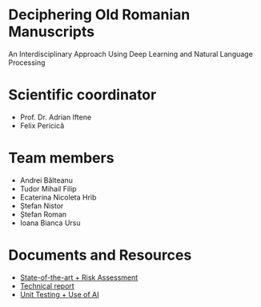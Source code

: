 # Deciphering Old Romanian Manuscripts
An Interdisciplinary Approach Using Deep Learning and Natural Language Processing

# Scientific coordinator 
- Prof. Dr. Adrian Iftene
- Felix Pericică

# Team members
- Andrei Bălteanu
- Tudor Mihail Filip
- Ecaterina Nicoleta Hrib
- Ștefan Nistor
- Ștefan Roman
- Ioana Bianca Ursu

# Documents and Resources
- [State-of-the-art + Risk Assessment](https://docs.google.com/document/d/1DDBpgz3gNW57hlS05ogwZ1Yii4meucEgetBLj5s9WPs/edit?usp=sharing)
- [Technical report](https://docs.google.com/document/d/1Oy957JOfPpRrfnVogpQLtJJjen7W3V1f8x5q-WquH0g/edit?usp=sharing)
- [Unit Testing + Use of AI](https://docs.google.com/document/d/16b4NP1zZm_bhBB3h9K9QdiLBQrsrnfjmdBsHuA7NW5o/edit?usp=sharing)    

